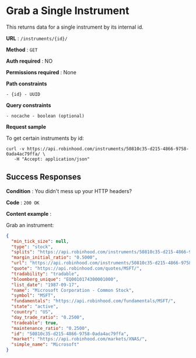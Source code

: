 # Grab a Single Instrument

This returns data for a single instrument by its internal id.

**URL** : `/instruments/{id}/`

**Method** : `GET`

**Auth required** : NO

**Permissions required** : None

**Path constraints**

    - {id} - UUID

**Query constraints**

    - nocache - boolean (optional)

**Request sample**

To get certain instruments by id:

```
curl -v https://api.robinhood.com/instruments/50810c35-d215-4866-9758-0ada4ac79ffa/ \
   -H "Accept: application/json"
```

## Success Responses

**Condition** : You didn't mess up your HTTP headers?

**Code** : `200 OK`

**Content example** : 

Grab an instrument:

```json
{
  "min_tick_size": null,
  "type": "stock",
  "splits": "https://api.robinhood.com/instruments/50810c35-d215-4866-9758-0ada4ac79ffa/splits/",
  "margin_initial_ratio": "0.5000",
  "url": "https://api.robinhood.com/instruments/50810c35-d215-4866-9758-0ada4ac79ffa/",
  "quote": "https://api.robinhood.com/quotes/MSFT/",
  "tradability": "tradable",
  "bloomberg_unique": "EQ0010174300001000",
  "list_date": "1987-09-17",
  "name": "Microsoft Corporation - Common Stock",
  "symbol": "MSFT",
  "fundamentals": "https://api.robinhood.com/fundamentals/MSFT/",
  "state": "active",
  "country": "US",
  "day_trade_ratio": "0.2500",
  "tradeable": true,
  "maintenance_ratio": "0.2500",
  "id": "50810c35-d215-4866-9758-0ada4ac79ffa",
  "market": "https://api.robinhood.com/markets/XNAS/",
  "simple_name": "Microsoft"
}
```
